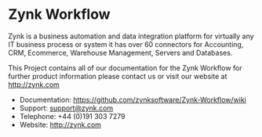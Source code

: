 # Zynk Workflow
Zynk is a business automation and data integration platform for virtually any IT business process or system it has over 60 connectors for Accounting, CRM, Ecommerce, Warehouse Management, Servers and Databases.

This Project contains all of our documentation for the Zynk Workflow for further product information please contact us or visit our website at http://zynk.com

* Documentation: https://github.com/zynksoftware/Zynk-Workflow/wiki
* Support: support@zynk.com
* Telephone: +44 (0)191 303 7279
* Website: http://zynk.com
